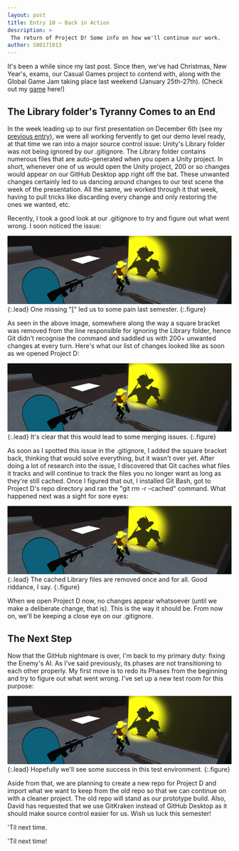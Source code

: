 ```yaml
---
layout: post
title: Entry 10 — Back in Action
description: >
 The return of Project D! Some info on how we'll continue our work.
author: S00171013
---
```


It's been a while since my last post. Since then, we've had Christmas, New Year's, exams, our Casual Games project to contend with, along with the Global Game Jam
taking place last weekend (January 25th-27th). (Check out my [game](https://globalgamejam.org/2019/games/lovely-collectibles) here!)

## The Library folder's Tyranny Comes to an End

In the week leading up to our first presentation on December 6th (see my [previous entry](https://itsgamedevteamy3.github.io/jack/2018-12-09-entry-nine/)),
we were all working fervently to get our demo level ready, at that time we ran into a major source control issue: Unity's Library folder was not being ignored
by our .gitignore. The Library folder contains numerous files that are auto-generated when you open a Unity project. In short, whenever one of us would open the
Unity project, 200 or so changes would appear on our GitHub Desktop app right off the bat. These unwanted changes certainly led to us dancing around changes to 
our test scene the week of the presentation. All the same, we worked through it that week, having to pull tricks like discarding every change and only restoring the ones we wanted, etc.

Recently, I took a good look at our .gitignore to try and figure out what went wrong. I soon noticed the issue:

![One Square Bracket](/assets/img/concept_art/jack/screenshots/in_the_spotlight.png){:.lead}
One missing "[" led us to some pain last semester.
{:.figure}

As seen in the above image, somewhere along the way a square bracket was removed from the line responsible for ignoring the Library folder, hence Git didn't recognise the command and
saddled us with 200+ unwanted changes at every turn. Here's what our list of changes looked like as soon as we opened Project D:

![Attack of the Metadata](/assets/img/concept_art/jack/screenshots/in_the_spotlight.png){:.lead}
It's clear that this would lead to some merging issues.
{:.figure}

As soon as I spotted this issue in the .gitignore, I added the square bracket back, thinking that would solve everything, but it wasn't over yet. After doing a lot of research into the issue,
I discovered that Git caches what files it tracks and will continue to track the files you no longer want as long as they're still cached. Once I figured that out, I installed Git Bash, got to
Project D's repo directory and ran the "git rm -r –cached" command. What happened next was a sight for sore eyes:

![DELETE, DELETE, DELETE](/assets/img/concept_art/jack/screenshots/in_the_spotlight.png){:.lead}
The cached Library files are removed once and for all. Good riddance, I say. 
{:.figure}

When we open Project D now, no changes appear whatsoever (until we make a deliberate change, that is). This is the way it should be. From now on, we'll be keeping a close eye on our .gitignore.

## The Next Step

Now that the GitHub nightmare is over, I'm back to my primary duty: fixing the Enemy's AI. As I've said previously, its phases are not transitioning to each other properly. My first move is to redo its Phases from the beginning and try to figure out what went wrong. I've set up a new
test room for this purpose:

![Test Zone](/assets/img/concept_art/jack/screenshots/in_the_spotlight.png){:.lead}
Hopefully we'll see some success in this test environment.
{:.figure}

Aside from that, we are planning to create a new repo for Project D and import what we want to keep from the old repo so that we can continue on with a cleaner project. The old repo will stand as our prototype build. Also, David has requested that we use GitKraken
instead of GitHub Desktop as it should make source control easier for us. Wish us luck this semester!

'Til next time.



'Til next time!
